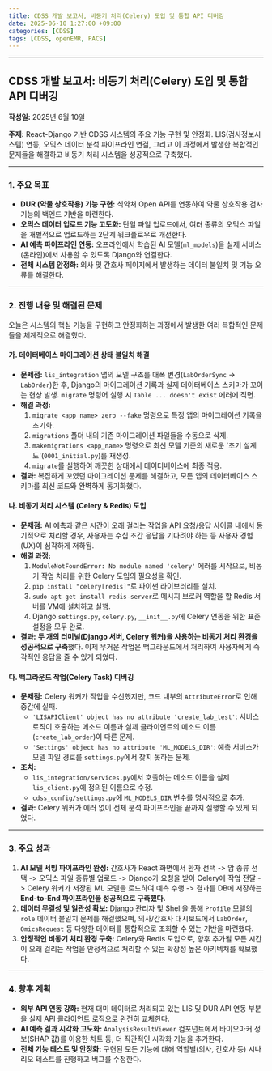 ```yaml
---
title: CDSS 개발 보고서, 비동기 처리(Celery) 도입 및 통합 API 디버깅
date: 2025-06-10 1:27:00 +09:00
categories: [CDSS]
tags: [CDSS, openEMR, PACS]
---
```



---

## **CDSS 개발 보고서: 비동기 처리(Celery) 도입 및 통합 API 디버깅**

**작성일:** 2025년 6월 10일

**주제:** React-Django 기반 CDSS 시스템의 주요 기능 구현 및 안정화. LIS(검사정보시스템) 연동, 오믹스 데이터 분석 파이프라인 연결, 그리고 이 과정에서 발생한 복합적인 문제들을 해결하고 비동기 처리 시스템을 성공적으로 구축했다.

---

### **1. 주요 목표**

* **DUR (약물 상호작용) 기능 구현:** 식약처 Open API를 연동하여 약물 상호작용 검사 기능의 백엔드 기반을 마련한다.
* **오믹스 데이터 업로드 기능 고도화:** 단일 파일 업로드에서, 여러 종류의 오믹스 파일을 개별적으로 업로드하는 2단계 워크플로우로 개선한다.
* **AI 예측 파이프라인 연동:** 오프라인에서 학습된 AI 모델(`ml_models`)을 실제 서비스(온라인)에서 사용할 수 있도록 Django와 연결한다.
* **전체 시스템 안정화:** 의사 및 간호사 페이지에서 발생하는 데이터 불일치 및 기능 오류를 해결한다.

---

### **2. 진행 내용 및 해결된 문제**

오늘은 시스템의 핵심 기능을 구현하고 안정화하는 과정에서 발생한 여러 복합적인 문제들을 체계적으로 해결했다.

#### **가. 데이터베이스 마이그레이션 상태 불일치 해결**

* **문제점:** `lis_integration` 앱의 모델 구조를 대폭 변경(`LabOrderSync` -> `LabOrder`)한 후, Django의 마이그레이션 기록과 실제 데이터베이스 스키마가 꼬이는 현상 발생. `migrate` 명령어 실행 시 `Table ... doesn't exist` 에러에 직면.
* **해결 과정:**
    1.  `migrate <app_name> zero --fake` 명령으로 특정 앱의 마이그레이션 기록을 초기화.
    2.  `migrations` 폴더 내의 기존 마이그레이션 파일들을 수동으로 삭제.
    3.  `makemigrations <app_name>` 명령으로 최신 모델 기준의 새로운 '초기 설계도'(`0001_initial.py`)를 재생성.
    4.  `migrate`를 실행하여 깨끗한 상태에서 데이터베이스에 최종 적용.
* **결과:** 복잡하게 꼬였던 마이그레이션 문제를 해결하고, 모든 앱의 데이터베이스 스키마를 최신 코้드와 완벽하게 동기화했다.

#### **나. 비동기 처리 시스템 (Celery & Redis) 도입**

* **문제점:** AI 예측과 같은 시간이 오래 걸리는 작업을 API 요청/응답 사이클 내에서 동기적으로 처리할 경우, 사용자는 수십 초간 응답을 기다려야 하는 등 사용자 경험(UX)이 심각하게 저하됨.
* **해결 과정:**
    1.  `ModuleNotFoundError: No module named 'celery'` 에러를 시작으로, 비동기 작업 처리를 위한 Celery 도입의 필요성을 확인.
    2.  `pip install "celery[redis]"`로 파이썬 라이브러리를 설치.
    3.  `sudo apt-get install redis-server`로 메시지 브로커 역할을 할 Redis 서버를 VM에 설치하고 실행.
    4.  Django `settings.py`, `celery.py`, `__init__.py`에 Celery 연동을 위한 표준 설정을 모두 완료.
* **결과:** **두 개의 터미널(Django 서버, Celery 워커)을 사용하는 비동기 처리 환경을 성공적으로 구축**했다. 이제 무거운 작업은 백그라운드에서 처리하여 사용자에게 즉각적인 응답을 줄 수 있게 되었다.

#### **다. 백그라운드 작업(Celery Task) 디버깅**

* **문제점:** Celery 워커가 작업을 수신했지만, 코드 내부의 `AttributeError`로 인해 중간에 실패.
    * `'LISAPIClient' object has no attribute 'create_lab_test'`: 서비스 로직이 호출하는 메소드 이름과 실제 클라이언트의 메소드 이름(`create_lab_order`)이 다른 문제.
    * `'Settings' object has no attribute 'ML_MODELS_DIR'`: 예측 서비스가 모델 파일 경로를 `settings.py`에서 찾지 못하는 문제.
* **조치:**
    * `lis_integration/services.py`에서 호출하는 메소드 이름을 실제 `lis_client.py`에 정의된 이름으로 수정.
    * `cdss_config/settings.py`에 `ML_MODELS_DIR` 변수를 명시적으로 추가.
* **결과:** Celery 워커가 에러 없이 전체 분석 파이프라인을 끝까지 실행할 수 있게 되었다.

---

### **3. 주요 성과**

1.  **AI 모델 서빙 파이프라인 완성:** 간호사가 React 화면에서 환자 선택 -> 암 종류 선택 -> 오믹스 파일 종류별 업로드 -> Django가 요청을 받아 Celery에 작업 전달 -> Celery 워커가 저장된 ML 모델을 로드하여 예측 수행 -> 결과를 DB에 저장하는 **End-to-End 파이프라인을 성공적으로 구축했다.**
2.  **데이터 무결성 및 일관성 확보:** Django 관리자 및 Shell을 통해 `Profile` 모델의 `role` 데이터 불일치 문제를 해결했으며, 의사/간호사 대시보드에서 `LabOrder`, `OmicsRequest` 등 다양한 데이터를 통합적으로 조회할 수 있는 기반을 마련했다.
3.  **안정적인 비동기 처리 환경 구축:** Celery와 Redis 도입으로, 향후 추가될 모든 시간이 오래 걸리는 작업을 안정적으로 처리할 수 있는 확장성 높은 아키텍처를 확보했다.

---

### **4. 향후 계획**

* **외부 API 연동 강화:** 현재 더미 데이터로 처리되고 있는 LIS 및 DUR API 연동 부분을 실제 API 클라이언트 로직으로 완전히 교체한다.
* **AI 예측 결과 시각화 고도화:** `AnalysisResultViewer` 컴포넌트에서 바이오마커 정보(SHAP 값)를 이용한 차트 등, 더 직관적인 시각화 기능을 추가한다.
* **전체 기능 테스트 및 안정화:** 구현된 모든 기능에 대해 역할별(의사, 간호사 등) 시나리오 테스트를 진행하고 버그를 수정한다.